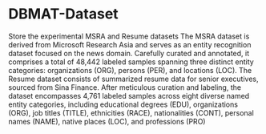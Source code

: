 # DBMAT-Dataset
Store the experimental MSRA and Resume datasets
The MSRA dataset is derived from Microsoft Research Asia and serves as an entity recognition dataset focused on the news domain. Carefully curated and annotated, it comprises a total of 48,442 labeled samples spanning three distinct entity categories: organizations (ORG), persons (PER), and locations (LOC).
The Resume dataset consists of summarized resume data for senior executives, sourced from Sina Finance. After meticulous curation and labeling, the dataset encompasses 4,761 labeled samples across eight diverse named entity categories, including educational degrees (EDU), organizations (ORG), job titles (TITLE), ethnicities (RACE), nationalities (CONT), personal names (NAME), native places (LOC), and professions (PRO)
